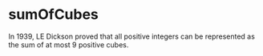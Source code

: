 # sumOfCubes
In 1939, LE Dickson proved that all positive integers can be represented as the sum of at most 9 positive cubes.
